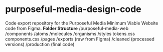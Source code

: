 # purposeful-media-design-code
Code export repository for the Purposeful Media Minimum Viable Website code from Figma.
**Folder Structure**
/purposeful-media-web\
    /components
        /atoms
        /molecules
        /organisms
    /styles
        tokens.css
        components.css
/pages
    /exports (raw from Figma)
    /cleaned (processed versions)
    /production (final code)
